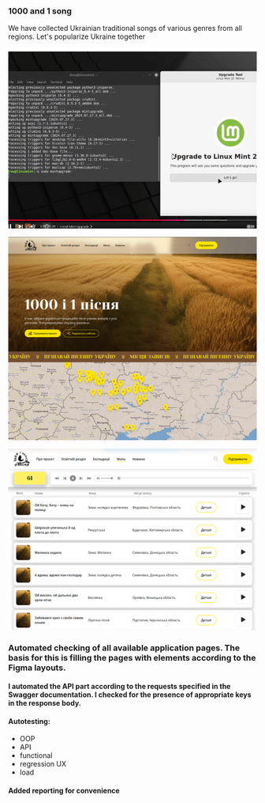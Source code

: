 ### 1000 and 1 song
We have collected Ukrainian traditional songs of various genres from all regions. Let's popularize Ukraine together

![](images/newVideo.gif)

![Alt text](images/main.png)

![Alt text](images/songs.png)

### Automated checking of all available application pages. The basis for this is filling the pages with elements according to the Figma layouts.
#### I automated the API part according to the requests specified in the Swagger documentation. I checked for the presence of appropriate keys in the response body.

#### Autotesting: 
* OOP
* API 
* functional
* regression UX
* load

#### Added reporting for convenience


